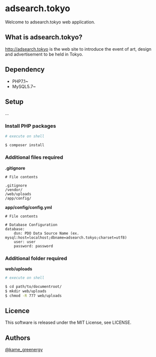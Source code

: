 adsearch.tokyo
===========================================

Welcome to adsearch.tokyo web application.

## What is adsearch.tokyo?

http://adsearch.tokyo is the web site to introduce the event of art, design and advertisement to be held in Tokyo.

## Dependency

- PHP7.1~
- MySQL5.7~

## Setup

...

### Install PHP packages

```bash
# execute on shell

$ composer install
```

### Additional files required

**.gitignore**

```
# File contents

.gitignore
/vendor/
/web/uploads
/app/config/
```

**app/config/config.yml**

```
# File contents

# Database Configuration
database:
    dsn: PDO Data Source Name (ex. mysql:host=localhost;dbname=adsearch.tokyo;charset=utf8)
    user: user
    password: password
```

### Additional folder required

**web/uploads**

```bash
# execute on shell

$ cd path/to/documentroot/
$ mkdir web/uploads
$ chmod -R 777 web/uploads
```

## Licence

This software is released under the MIT License, see LICENSE.

## Authors

[@kame_greenergy](https://twitter.com/kame_greenergy)